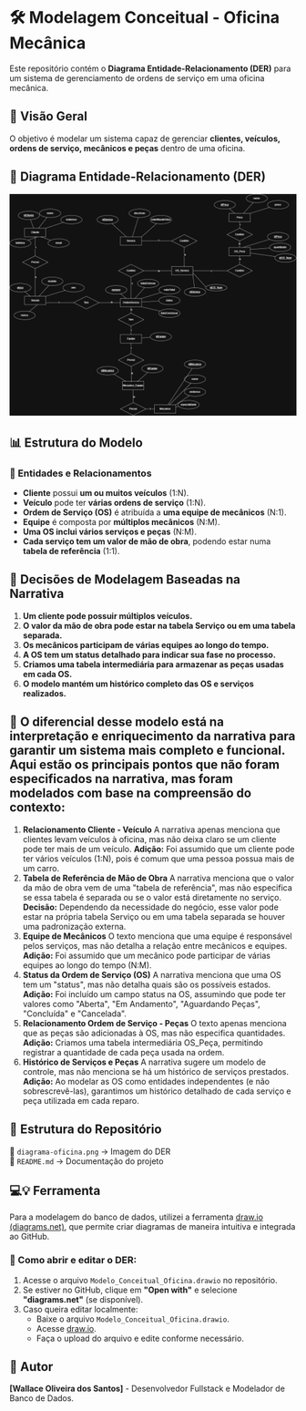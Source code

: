 # 🛠️ Modelagem Conceitual - Oficina Mecânica  

Este repositório contém o **Diagrama Entidade-Relacionamento (DER)** para um sistema de gerenciamento de ordens de serviço em uma oficina mecânica.  

## 📌 Visão Geral  
O objetivo é modelar um sistema capaz de gerenciar **clientes, veículos, ordens de serviço, mecânicos e peças** dentro de uma oficina.  

## 📜 Diagrama Entidade-Relacionamento (DER)  
![Diagrama da Oficina](diagrama-oficina.png.png)  

## 📊 Estrutura do Modelo  
### 🔹 Entidades e Relacionamentos  
- **Cliente** possui **um ou muitos veículos** (1:N).  
- **Veículo** pode ter **várias ordens de serviço** (1:N).  
- **Ordem de Serviço (OS)** é atribuída a **uma equipe de mecânicos** (N:1).  
- **Equipe** é composta por **múltiplos mecânicos** (N:M).  
- **Uma OS inclui vários serviços e peças** (N:M).  
- **Cada serviço tem um valor de mão de obra**, podendo estar numa **tabela de referência** (1:1).  

## 📌 Decisões de Modelagem Baseadas na Narrativa  
1. **Um cliente pode possuir múltiplos veículos.**  
2. **O valor da mão de obra pode estar na tabela Serviço ou em uma tabela separada.**  
3. **Os mecânicos participam de várias equipes ao longo do tempo.**  
4. **A OS tem um status detalhado para indicar sua fase no processo.**  
5. **Criamos uma tabela intermediária para armazenar as peças usadas em cada OS.**  
6. **O modelo mantém um histórico completo das OS e serviços realizados.**

## 📌 O diferencial desse modelo está na interpretação e enriquecimento da narrativa para garantir um sistema mais completo e funcional. Aqui estão os principais pontos que não foram especificados na narrativa, mas foram modelados com base na compreensão do contexto:

1. **Relacionamento Cliente - Veículo**
A narrativa apenas menciona que clientes levam veículos à oficina, mas não deixa claro se um cliente pode ter mais de um veículo.
**Adição:** Foi assumido que um cliente pode ter vários veículos (1:N), pois é comum que uma pessoa possua mais de um carro.
2. **Tabela de Referência de Mão de Obra**
A narrativa menciona que o valor da mão de obra vem de uma "tabela de referência", mas não especifica se essa tabela é separada ou se o valor está diretamente no serviço.
**Decisão:** Dependendo da necessidade do negócio, esse valor pode estar na própria tabela Serviço ou em uma tabela separada se houver uma padronização externa.
3. **Equipe de Mecânicos**
O texto menciona que uma equipe é responsável pelos serviços, mas não detalha a relação entre mecânicos e equipes.
**Adição:** Foi assumido que um mecânico pode participar de várias equipes ao longo do tempo (N:M).
4. **Status da Ordem de Serviço (OS)**
A narrativa menciona que uma OS tem um "status", mas não detalha quais são os possíveis estados.
**Adição:** Foi incluído um campo status na OS, assumindo que pode ter valores como "Aberta", "Em Andamento", "Aguardando Peças", "Concluída" e "Cancelada".
5. **Relacionamento Ordem de Serviço - Peças**
O texto apenas menciona que as peças são adicionadas à OS, mas não especifica quantidades.
**Adição:** Criamos uma tabela intermediária OS_Peça, permitindo registrar a quantidade de cada peça usada na ordem.
6. **Histórico de Serviços e Peças**
A narrativa sugere um modelo de controle, mas não menciona se há um histórico de serviços prestados.
**Adição:** Ao modelar as OS como entidades independentes (e não sobrescrevê-las), garantimos um histórico detalhado de cada serviço e peça utilizada em cada reparo.

## 📂 Estrutura do Repositório  
📁 `diagrama-oficina.png` → Imagem do DER  
📁 `README.md` → Documentação do projeto 

## 💻💡 Ferramenta

Para a modelagem do banco de dados, utilizei a ferramenta [draw.io (diagrams.net)](https://app.diagrams.net/), que permite criar diagramas de maneira intuitiva e integrada ao GitHub.

### 📍 Como abrir e editar o DER:

1. Acesse o arquivo `Modelo_Conceitual_Oficina.drawio` no repositório.
2. Se estiver no GitHub, clique em **"Open with"** e selecione **"diagrams.net"** (se disponível).
3. Caso queira editar localmente:
   - Baixe o arquivo `Modelo_Conceitual_Oficina.drawio`.
   - Acesse [draw.io](https://app.diagrams.net/).
   - Faça o upload do arquivo e edite conforme necessário.
     
## 📝 Autor  
**[Wallace Oliveira dos Santos]** - Desenvolvedor Fullstack e Modelador de Banco de Dados. 


